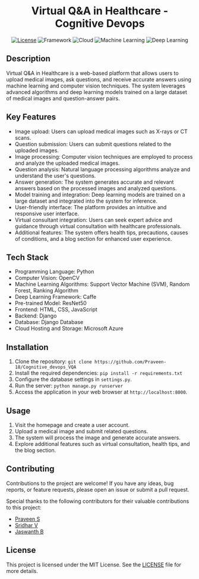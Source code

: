 <div align="center">

# Virtual Q&A in Healthcare - Cognitive Devops

[![License](https://img.shields.io/badge/License-MIT-blue.svg)](LICENSE)
![Framework](https://img.shields.io/badge/Framework-Django-092E20.svg)
![Cloud](https://img.shields.io/badge/Cloud-Microsoft%20Azure-0078D4.svg)
![Machine Learning](https://img.shields.io/badge/Machine%20Learning-Models-orange.svg)
![Deep Learning](https://img.shields.io/badge/Deep%20Learning-Models-red.svg)

</div>

## Description
Virtual Q&A in Healthcare is a web-based platform that allows users to upload medical images, ask questions, and receive accurate answers using machine learning and computer vision techniques. The system leverages advanced algorithms and deep learning models trained on a large dataset of medical images and question-answer pairs.

## Key Features
- Image upload: Users can upload medical images such as X-rays or CT scans.
- Question submission: Users can submit questions related to the uploaded images.
- Image processing: Computer vision techniques are employed to process and analyze the uploaded medical images.
- Question analysis: Natural language processing algorithms analyze and understand the user's questions.
- Answer generation: The system generates accurate and relevant answers based on the processed images and analyzed questions.
- Model training and integration: Deep learning models are trained on a large dataset and integrated into the system for inference.
- User-friendly interface: The platform provides an intuitive and responsive user interface.
- Virtual consultant integration: Users can seek expert advice and guidance through virtual consultation with healthcare professionals.
- Additional features: The system offers health tips, precautions, causes of conditions, and a blog section for enhanced user experience.

## Tech Stack
- Programming Language: Python
- Computer Vision: OpenCV
- Machine Learning Algorithms: Support Vector Machine (SVM), Random Forest, Ranking Algorithm
- Deep Learning Framework: Caffe
- Pre-trained Model: ResNet50
- Frontend: HTML, CSS, JavaScript
- Backend: Django
- Database: Django Database
- Cloud Hosting and Storage: Microsoft Azure

## Installation
1. Clone the repository: `git clone https://github.com/Praveen-18/Cognitive_devops_VQA`
2. Install the required dependencies: `pip install -r requirements.txt`
3. Configure the database settings in `settings.py`.
4. Run the server: `python manage.py runserver`
5. Access the application in your web browser at `http://localhost:8000`.

## Usage
1. Visit the homepage and create a user account.
2. Upload a medical image and submit related questions.
3. The system will process the image and generate accurate answers.
4. Explore additional features such as virtual consultation, health tips, and the blog section.

## Contributing
Contributions to the project are welcome! If you have any ideas, bug reports, or feature requests, please open an issue or submit a pull request.

Special thanks to the following contributors for their valuable contributions to this project:

- [Praveen S](https://github.com/Praveen-18)
- [Sridhar V](https://github.com/srid20ad047)
- [Jaswanth B](https://github.com/JASWANTHJET)


## License
This project is licensed under the MIT License. See the [LICENSE](LICENSE) file for more details.
